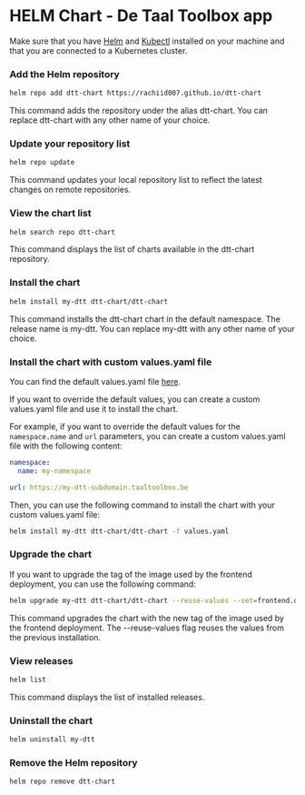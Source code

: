 # HELM Chart - De Taal Toolbox app

Make sure that you have [Helm](https://helm.sh/docs/intro/install/) and [Kubectl](https://kubernetes.io/docs/tasks/tools/install-kubectl/) installed on your machine and that you are connected to a Kubernetes cluster.

### Add the Helm repository

```bash
helm repo add dtt-chart https://rachiid007.github.io/dtt-chart
```

This command adds the repository under the alias dtt-chart. You can replace dtt-chart with any other name of your choice.

### Update your repository list

```bash
helm repo update
```

This command updates your local repository list to reflect the latest changes on remote repositories.

### View the chart list

```bash
helm search repo dtt-chart
```

This command displays the list of charts available in the dtt-chart repository.

### Install the chart

```bash
helm install my-dtt dtt-chart/dtt-chart
```

This command installs the dtt-chart chart in the default namespace. The release name is my-dtt. You can replace my-dtt with any other name of your choice.

### Install the chart with custom values.yaml file

You can find the default values.yaml file [here](https://github.com/Rachiid007/dtt-chart/blob/main/charts/values.yaml).

If you want to override the default values, you can create a custom values.yaml file and use it to install the chart.

For example, if you want to override the default values for the `namespace.name` and `url` parameters, you can create a custom values.yaml file with the following content:

```yaml
namespace:
  name: my-namespace

url: https://my-dtt-subdomain.taaltoolbox.be
```

Then, you can use the following command to install the chart with your custom values.yaml file:

```bash
helm install my-dtt dtt-chart/dtt-chart -f values.yaml
```

### Upgrade the chart

If you want to upgrade the tag of the image used by the frontend deployment, you can use the following command:

```bash
helm upgrade my-dtt dtt-chart/dtt-chart --reuse-values --set=frontend.deployment.image.tag=new_tag
```

This command upgrades the chart with the new tag of the image used by the frontend deployment. The --reuse-values flag reuses the values from the previous installation.

### View releases

```bash
helm list
```

This command displays the list of installed releases.

### Uninstall the chart

```bash
helm uninstall my-dtt
```

### Remove the Helm repository

```bash
helm repo remove dtt-chart
```
